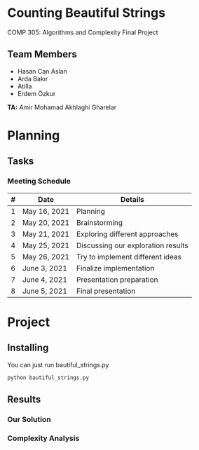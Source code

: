 # Counting Beautiful Strings
COMP 305: Algorithms and Complexity Final Project

## Team Members
- Hasan Can Aslan
- Arda Bakır
- Atilla
- Erdem Özkur

**TA:** Amir Mohamad Akhlaghi Gharelar

# Planning

## Tasks


### Meeting Schedule
| #  | Date  | Details |
| -- | ----  | ----------  |
| 1  |  May 16, 2021 | Planning |
| 2  |  May 20, 2021 | Brainstorming |
| 3  |  May 21, 2021 | Exploring different approaches |
| 4  |  May 25, 2021 | Discussing our exploration results |
| 5  |  May 26, 2021 | Try to implement different ideas |
| 6  |  June 3, 2021 | Finalize implementation |
| 7  |  June 4, 2021 | Presentation preparation |
| 8  |  June 5, 2021 | Final presentation |


# Project

## Installing

You can just run bautiful_strings.py

```bash
python bautiful_strings.py
```

## Results


### Our Solution


### Complexity Analysis


